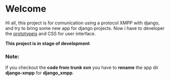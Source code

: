 # Welcome #
Hi all, this project is for comunication using a protocol XMPP with django, and try to bring some new app for django projects. Now i have to developer the [prototypejs](http://www.prototypejs.org/) and CSS for user interface.

**This project is in stage of development**

### Note: ###

If you checkout the **code from trunk svn** you have to **rename** the app dir **django-xmpp** for **django\_xmpp**.